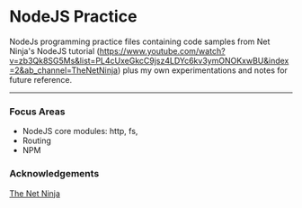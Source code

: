 # NodeJS Practice

NodeJs programming practice files containing code samples from Net Ninja's NodeJS tutorial (https://www.youtube.com/watch?v=zb3Qk8SG5Ms&list=PL4cUxeGkcC9jsz4LDYc6kv3ymONOKxwBU&index=2&ab_channel=TheNetNinja) plus my own experimentations and notes for future reference.

<hr/>

### Focus Areas

- NodeJS core modules: http, fs,
- Routing
- NPM

### Acknowledgements

[The Net Ninja](https://netninja.dev/)
